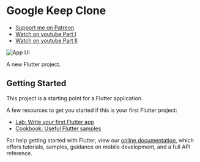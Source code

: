 # Google Keep Clone


- [Support me on Patreon](https://www.patreon.com/sopheamenvan?fan_landing=true)
- [Watch on youtube Part I](https://youtu.be/__pLy7sDXtM)
- [Watch on youtube Part II](https://youtu.be/noCfTltaDXc)

![App UI](https://user-images.githubusercontent.com/16510597/104329030-0b7caf80-551f-11eb-8010-4fc2687fdde1.jpg)

A new Flutter project.

## Getting Started

This project is a starting point for a Flutter application.

A few resources to get you started if this is your first Flutter project:

- [Lab: Write your first Flutter app](https://flutter.dev/docs/get-started/codelab)
- [Cookbook: Useful Flutter samples](https://flutter.dev/docs/cookbook)

For help getting started with Flutter, view our
[online documentation](https://flutter.dev/docs), which offers tutorials,
samples, guidance on mobile development, and a full API reference.
